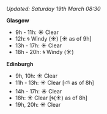 *Updated: Saturday 19th March 08:30*

**Glasgow**

* 9h - 11h: :sunny: Clear
* 12h: :cyclone: Windy (:sunny:) [:sunny: as of 9h]
* 13h - 17h: :sunny: Clear
* 18h - 20h: :cyclone: Windy (:sunny:)

**Edinburgh**

* 9h, 10h: :sunny: Clear
* 11h - 13h: :sunny: Clear [:partly_sunny: as of 8h]
* 14h - 17h: :sunny: Clear
* 18h: :sunny: Clear [:cyclone:(:sunny:) as of 8h]
* 19h, 20h: :sunny: Clear
